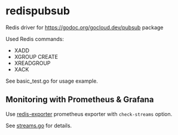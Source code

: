 # redispubsub
Redis driver for https://godoc.org/gocloud.dev/pubsub package

Used Redis commands:
- XADD
- XGROUP CREATE
- XREADGROUP
- XACK

See basic_test.go for usage example.

## Monitoring with Prometheus & Grafana
Use [redis-exporter](https://github.com/oliver006/redis_exporter) prometheus exporter with `check-streams` option.

See [streams.go](https://github.com/oliver006/redis_exporter/blob/master/exporter/streams.go) for details.